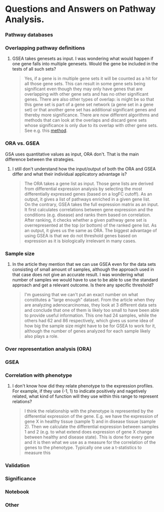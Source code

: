 # Questions and Answers on Pathway Analysis.


### Pathway databases


### Overlapping pathway definitions

1. GSEA takes genesets as input. I was wondering what would happen if one gene falls into multiple genesets. Would the gene be included in the tests of all such sets?
   > Yes, if a gene is in multiple gene sets it will be counted as a hit for all those gene sets. This can result in some gene sets being significant even though they may only have genes that are overlapping with other gene sets and has no other significant genes. There are also other types of overlap: is might be so that this gene set is part of a gene set network (a gene set in a gene set) or that another gene set has additional significant genes and thereby more significance. There are now different algorithms and methods that can look at the overlaps and discard gene sets whose significance is only due to its overlap with other gene sets. See e.g. this [method](https://bmcbioinformatics.biomedcentral.com/articles/10.1186/s12859-017-1571-6).


### ORA vs. GSEA
GSA uses quantitative values as input, ORA don't. That is the main difference between the strategies.

1. I still don't understand how the input/output of both the ORA and GSEA differ and what their individual applicatory advantage is?
   > The ORA takes a gene list as input. Those gene lists are derived from differential expression analysis by selecting the most differentially expressed genes (based on a logFC cutoff). As an output, it gives a list of pathways enriched in a given gene list.  
   > On the contrary, GSEA takes the full expression matrix as an input. It first calculates correlations between gene expression and the conditions (e.g. disease) and ranks them based on correlation. After ranking, it checks whether a given pathway gene set is overrepresented at the top (or bottom) of the ranked gene list. As an output, it gives us the same as ORA.
   > The biggest advantage of using GSEA is that we do not threshold genes based on expression as it is biologically irrelevant in many cases.

### Sample size
1. In the article they mention that we can use GSEA even for the data sets consisting of small amount of samples, although the approach used in that case does not give an accurate result. I was wondering what number of samples we would have to use to be able to use the standard approach and get a relevant outcome. Is there any specific threshold?
   > I'm guessing that we can't put an exact number on what constitutes a "large enough" dataset. From the article when they are analyzing adenocarcinomas, they look at 3 different data sets and conclude that one of them is likely too small to have been able to provide useful information. This one had 24 samples, while the others had 62 and 86 respectively, which gives us some idea of how big the sample size might have to be for GSEA to work for it, although the number of genes analyzed for each sample likely also plays a role. 


### Over representation analysis (ORA)

### GSEA

### Correlation with phenotype

1. I don't know how did they relate phenotype to the expression profiles. For example, if they use (-1, 1) to indicate positively and nagetively related, what kind of function will they use within this range to represent relations?
   > I think the relationship with the phenotype is represented by the differential expression of the gene. E.g. we have the expression of gene X in healthy tissue (sample 1) and in disease tissue (sample 2). Then we calculate the differential expression between samples 1 and 2 (e.g. to what extend does expression of gene X change between healthy and disease state). This is done for every gene and it is then what we use as a measure for the correlation of the genes to the phenotype.
      > Typically one use a t-statistics to measure this 
### Validation

### Significance



### Notebook


### Other 
